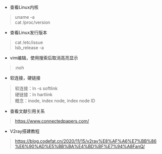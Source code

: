 * 查看Linux内核<br>
> uname -a<br>
> cat /proc/version<br>
* 查看Linux发行版本<br>
> cat /etc/issue<br>
> lsb_release -a<br>
* vim编辑，使用搜索后取消高亮显示<br>
> :noh<br>
* 软连接，硬链接<br>
> 软连接：ln -s   softlink<br>
> 硬链接：ln     hartlink<br>
> 概念：inode, index node, index node ID<br>
* 查看文献引用关系<br>
> <https://www.connectedpapers.com/><br>
* V2ray搭建教程<br>
> <https://blog.codefat.cn/2020/11/15/v2ray%E8%AF%A6%E7%BB%86%E6%90%AD%E5%BB%BA%E4%BD%BF%E7%94%A8FanQ/><br>

